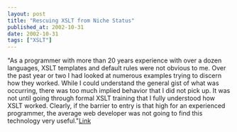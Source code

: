 ```yaml
---
layout: post
title: "Rescuing XSLT from Niche Status"
published_at: 2002-10-31
date: 2002-10-31
tags: ["XSLT"]
---
```


"As a programmer with more than 20 years experience with over a dozen languages, XSLT templates and default rules were not obvious to me. Over the past year or two I had looked at numerous examples trying to discern how they worked. While I could understand the general gist of what was occurring, there was too much implied behavior that I did not pick up. It was not until going through formal XSLT training that I fully understood how XSLT worked. Clearly, if the barrier to entry is that high for an experienced programmer, the average web developer was not going to find this technology very useful."[Link](http://www.xfront.com/rescuing-xslt.html)  